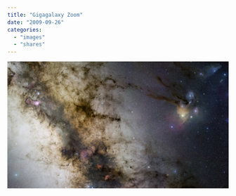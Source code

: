 ```yaml
---
title: "Gigagalaxy Zoom"
date: "2009-09-26"
categories:
  - "images"
  - "shares"
---
```


![](images/Guisard_MilkyWay_4_8bit_dse_1500-ps12_h600.jpg "[APOD: 2009 September 25 - Gigagalaxy Zoom: Galactic Center](http://antwrp.gsfc.nasa.gov/apod/ap090925.html)")
